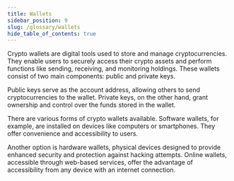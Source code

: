 ```yaml
---
title: Wallets
sidebar_position: 9
slug: /glossary/wallets
hide_table_of_contents: true
---
```


Crypto wallets are digital tools used to store and manage cryptocurrencies. They enable users to securely access their crypto assets and perform functions like sending, receiving, and monitoring holdings. These wallets consist of two main components: public and private keys.

Public keys serve as the account address, allowing others to send cryptocurrencies to the wallet. Private keys, on the other hand, grant ownership and control over the funds stored in the wallet.

There are various forms of crypto wallets available. Software wallets, for example, are installed on devices like computers or smartphones. They offer convenience and accessibility to users.

Another option is hardware wallets, physical devices designed to provide enhanced security and protection against hacking attempts. Online wallets, accessible through web-based services, offer the advantage of accessibility from any device with an internet connection.
